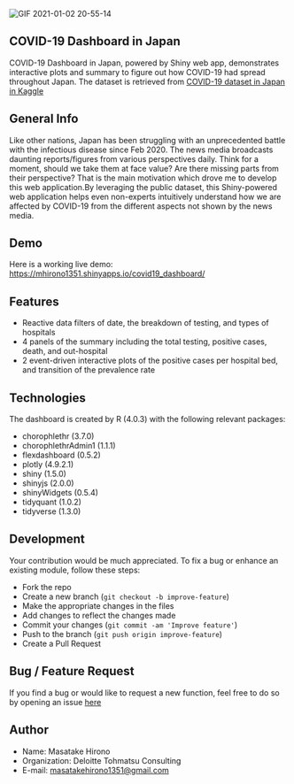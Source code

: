 ![GIF 2021-01-02 20-55-14](https://user-images.githubusercontent.com/63854101/103456826-21c78600-4d3d-11eb-86b1-b2fdf1fdb4e2.gif)

## COVID-19 Dashboard in Japan
COVID-19 Dashboard in Japan, powered by Shiny web app, demonstrates interactive plots and summary to figure out how COVID-19 had spread throughout Japan. 
The dataset is retrieved from [COVID-19 dataset in Japan in Kaggle](https://www.kaggle.com/lisphilar/covid19-dataset-in-japan)

## General Info
Like other nations, Japan has been struggling with an unprecedented battle with the infectious disease since Feb 2020. The news media broadcasts daunting reports/figures from various perspectives daily. Think for a moment, should we take them at face value? Are there missing parts from their perspective? That is the main motivation which drove me to develop this web application.By leveraging the public dataset, this Shiny-powered web application helps even non-experts intuitively understand how we are affected by COVID-19 from the different aspects not shown by the news media.  

## Demo
Here is a working live demo: https://mhirono1351.shinyapps.io/covid19_dashboard/

## Features
* Reactive data filters of date, the breakdown of testing, and types of hospitals
* 4 panels of the summary including the total testing, positive cases, death, and out-hospital
* 2 event-driven interactive plots of the positive cases per hospital bed, and transition of the prevalence rate

## Technologies
The dashboard is created by R (4.0.3) with the following relevant packages:
* chorophlethr (3.7.0)
* chorophlethrAdmin1 (1.1.1)
* flexdashboard (0.5.2)
* plotly (4.9.2.1)
* shiny (1.5.0)
* shinyjs (2.0.0)
* shinyWidgets (0.5.4)
* tidyquant (1.0.2)
* tidyverse (1.3.0)

## Development
Your contribution would be much appreciated. 
To fix a bug or enhance an existing module, follow these steps:

* Fork the repo
* Create a new branch (`git checkout -b improve-feature`)
* Make the appropriate changes in the files
* Add changes to reflect the changes made 
* Commit your changes (`git commit -am 'Improve feature'`)
* Push to the branch (`git push origin improve-feature`)
* Create a Pull Request

## Bug / Feature Request
If you find a bug or would like to request a new function, feel free to do so by opening an issue [here](https://github.com/mhirono1351/covid19_dashboard/issues/new)

## Author
* Name: Masatake Hirono
* Organization: Deloitte Tohmatsu Consulting
* E-mail: masatakehirono1351@gmail.com
